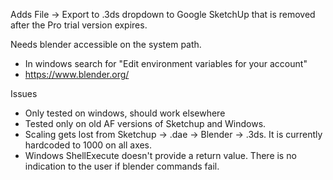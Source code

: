 Adds File -> Export to .3ds dropdown to Google SketchUp that is removed after the Pro trial version expires.

Needs blender accessible on the system path.
  * In windows search for "Edit environment variables for your account"
  * https://www.blender.org/

Issues
  * Only tested on windows, should work elsewhere
  * Tested only on old AF versions of Sketchup and Windows.
  * Scaling gets lost from Sketchup -> .dae -> Blender -> .3ds. It is currently hardcoded to 1000 on all axes.
  * Windows ShellExecute doesn't provide a return value. There is no indication to the user if blender commands fail.